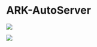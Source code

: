 # ARK-AutoServer
[<img src="https://github.com/bitasuperactive/ARK-AutoServer/tree/main/doc/miniatura.png">](https://www.youtube.com/watch?v=5oaIo8JGWAg)

<img src="https://github.com/bitasuperactive/ARK-AutoServer/tree/main/doc/miniatura.png">
